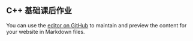 ## C++ 基础课后作业

You can use the [editor on GitHub](https://github.com/Yu-Xiaoxian/c-plus-assignment/edit/master/docs/README.md) to maintain and preview the content for your website in Markdown files.


